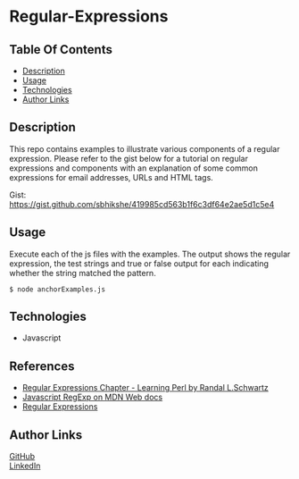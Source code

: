 # Regular-Expressions

## Table Of Contents
* [Description](#description)
* [Usage](#usage)
* [Technologies](#technologies)
* [Author Links](#author-links)

## Description
This repo contains examples to illustrate various components of a regular expression. Please refer to the gist below for a tutorial on regular expressions and components with an explanation of some common expressions for email addresses, URLs and HTML tags.

Gist: https://gist.github.com/sbhikshe/419985cd563b1f6c3df64e2ae5d1c5e4

## Usage

Execute each of the js files with the examples. The output shows the regular expression, the test strings and true or false output for each indicating whether the string matched the pattern.

```
$ node anchorExamples.js
```

## Technologies
- Javascript

## References
- [Regular Expressions Chapter - Learning Perl by Randal L.Schwartz](https://www.oreilly.com/library/view/learning-perl-6th/9781449311063/)
- [Javascript RegExp on MDN Web docs](https://developer.mozilla.org/en-US/docs/Web/JavaScript/Reference/Global_Objects/RegExp)
- [Regular Expressions](https://www.regular-expressions.info/reference.html)

## Author Links
[GitHub](https://github.com/sbhikshe)\
[LinkedIn](https://www.linkedin.com/in/sripriya-bhikshesvaran-8520992/)
